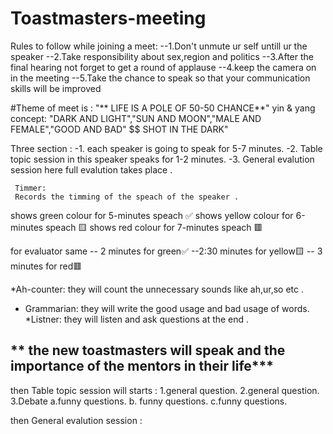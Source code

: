 # Toastmasters-meeting
Rules to follow while joining a meet:
--1.Don't unmute ur self untill ur the speaker
--2.Take responsibility about sex,region and politics
--3.After the final hearing not forget to get a round of applause 
--4.keep the camera on in the meeting 
--5.Take the chance to speak so that your communication skills will be improved

   #Theme of meet is :
"** LIFE IS A POLE OF 50-50 CHANCE**"
   yin & yang concept: "DARK AND LIGHT","SUN AND MOON","MALE AND FEMALE","GOOD AND BAD"
 $$ SHOT IN THE DARK" 
 
 Three section :
 -1. each speaker is going to speak for 5-7 minutes.
 -2. Table topic session in this speaker speaks for 1-2 minutes.
 -3. General evalution session  here full evalution takes place .
    
     Timmer:
     Records the timming of the speach of the speaker .
  shows green colour for 5-minutes speach ✅
  shows yellow  colour for 6-minutes speach 🟨
  shows red colour for 7-minutes speach 🟥
  
  for evaluator same 
 -- 2 minutes for green✅
  --2:30 minutes for yellow🟨
 -- 3 minutes for red🟥
  
  *Ah-counter:
  they will count the unnecessary sounds like ah,ur,so etc .
 * Grammarian:
  they will write the good usage and bad usage of words.
  *Listner:
  they will listen and ask questions at the end .
  
 **  the new toastmasters will speak and the importance of the mentors in their life***
 --------------------------------------------------------------------------------------- 
 then 
 Table topic session will starts :
 1.general question.
 2.general question.
 3.Debate 
    a.funny questions.
    b. funny questions.
    c.funny questions.
 
 then 
 General evalution session :
 


 
  
  
  
